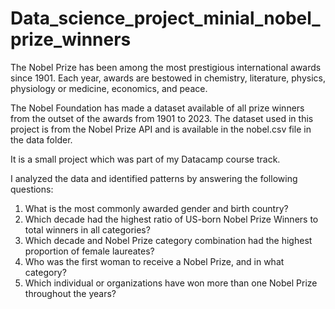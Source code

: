 # Data_science_project_minial_nobel_prize_winners
The Nobel Prize has been among the most prestigious international awards since 1901. Each year, awards are bestowed in chemistry, literature, physics, physiology or medicine, economics, and peace. 

The Nobel Foundation has made a dataset available of all prize winners from the outset of the awards from 1901 to 2023. The dataset used in this project is from the Nobel Prize API and is available in the nobel.csv file in the data folder.

It is a small project which was part of my Datacamp course track.

I analyzed the data and identified patterns by answering the following questions:
1. What is the most commonly awarded gender and birth country?
2. Which decade had the highest ratio of US-born Nobel Prize Winners to total winners in all categories?
3.  Which decade and Nobel Prize category combination had the highest proportion of female laureates?
4.  Who was the first woman to receive a Nobel Prize, and in what category?
5.  Which individual or organizations have won more than one Nobel Prize throughout the years?
